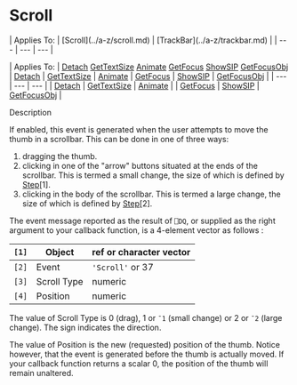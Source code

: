 




<h1 class="heading"><span class="name">Scroll</span></h1>
| Applies To: | [Scroll](../a-z/scroll.md) | [TrackBar](../a-z/trackbar.md) |
| --- | --- | ---  |

| Applies To: | [Detach](../a-z/detach.md) [GetTextSize](../a-z/gettextsize.md) [Animate](../a-z/animate.md) [GetFocus](../a-z/getfocus.md) [ShowSIP](../a-z/showsip.md) [GetFocusObj](../a-z/getfocusobj.md) | [Detach](../a-z/detach.md) | [GetTextSize](../a-z/gettextsize.md) | [Animate](../a-z/animate.md) | [GetFocus](../a-z/getfocus.md) | [ShowSIP](../a-z/showsip.md) | [GetFocusObj](../a-z/getfocusobj.md) |
| --- | --- | ---  |
| [Detach](../a-z/detach.md) | [GetTextSize](../a-z/gettextsize.md) | [Animate](../a-z/animate.md) |
| [GetFocus](../a-z/getfocus.md) | [ShowSIP](../a-z/showsip.md) | [GetFocusObj](../a-z/getfocusobj.md) |


Description


If enabled, this event is generated when the user attempts to move the thumb in a scrollbar. This can be done in one of three ways:

1. dragging the thumb.
2. clicking in one of the "arrow" buttons situated at the ends of the scrollbar. This is termed a small change, the size of which is defined by [Step](../a-z/step.md)[1].
3. clicking in the body of the scrollbar. This is termed a large change, the size of which is defined by [Step](../a-z/step.md)[2].

The event message reported as the result of `⎕DQ`, or supplied as the right argument to your callback function, is a 4-element vector as follows :

| `[1]` | Object | ref or character vector |
| --- | --- | ---  |
| `[2]` | Event | `'Scroll'` or 37 |
| `[3]` | Scroll Type | numeric |
| `[4]` | Position | numeric |


The value of Scroll Type is 0 (drag), 1 or `¯1` (small change) or 2 or `¯2` (large change). The sign indicates the direction.


The value of Position is the new (requested) position of the thumb. Notice however, that the event is generated before the thumb is actually moved. If your callback function returns a scalar 0, the position of the thumb will remain unaltered.



